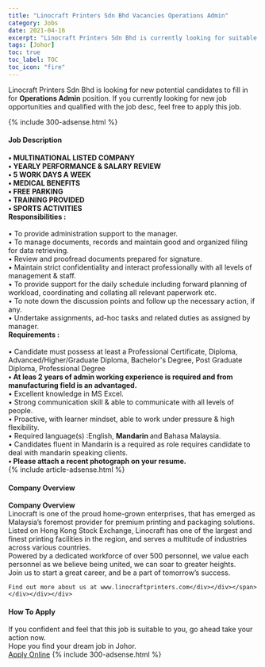 ```yaml
---
title: "Linocraft Printers Sdn Bhd Vacancies Operations Admin" 
category: Jobs 
date: 2021-04-16 
excerpt: "Linocraft Printers Sdn Bhd is currently looking for suitable person to fill in the Operations Admin which based in Johor" 
tags: [Johor] 
toc: true 
toc_label: TOC 
toc_icon: "fire" 
--- 
```


<p>Linocraft Printers Sdn Bhd is looking for new potential candidates to fill in for <b>Operations Admin</b> position. If you currently looking for new job opportunities and qualified with the job desc, feel free to apply this job.
</p>{% include 300-adsense.html %} 
<div><div><h4>Job Description</h4></div><div><div><span><div><div><div><strong>&#8226; MULTINATIONAL LISTED COMPANY<br>&#8226; YEARLY PERFORMANCE &amp; SALARY REVIEW<br>&#8226; 5 WORK DAYS A WEEK<br>&#8226; MEDICAL BENEFITS</strong></div><div><strong>&#8226; FREE PARKING</strong><br><strong>&#8226; TRAINING PROVIDED</strong></div><div><strong>&#8226; SPORTS ACTIVITIES</strong></div><div><div><strong>Responsibilities :</strong></div><div><br>&#8226; To provide administration support to the manager.<br>&#8226; To manage documents, records and maintain good and organized filing for data retrieving.<br>&#8226; Review and proofread documents prepared for signature.<br>&#8226; Maintain strict confidentiality and interact professionally with all levels of management &amp; staff.<br>&#8226; To provide support for the daily schedule including forward planning of workload, coordinating and collating all relevant paperwork etc.<br>&#8226; To note down the discussion points and follow up the necessary action, if any.<br>&#8226; Undertake assignments, ad-hoc tasks and related duties as assigned by manager.</div><div><strong>Requirements :</strong></div><div><br>&#8226; Candidate must possess at least a Professional Certificate, Diploma, Advanced/Higher/Graduate Diploma, Bachelor's Degree, Post Graduate Diploma, Professional Degree</div><div><strong>&#8226; At leas 2 years of admin working experience is required and from manufacturing field is an advantaged.</strong></div><div>&#8226; Excellent knowledge in MS Excel.</div><div>&#8226; Strong communication skill &amp; able to communicate with all levels of people.</div><div>&#8226; Proactive, with learner mindset, able to work under pressure &amp; high flexibility.</div><div>&#8226; Required language(s) :English, <strong>Mandarin </strong>and Bahasa Malaysia.</div><div>&#8226; Candidates fluent in Mandarin is a required as role requires candidate to deal with mandarin speaking clients.</div><div><strong>&#8226; Please attach a recent photograph on your resume.</strong></div></div></div></div></span></div></div></div> 
{% include article-adsense.html %} 
<div><div><h4>Company Overview</h4></div><div><div><span><div><div>
<strong>Company Overview</strong></div>
<div>
<div>
		Linocraft is one of the proud home-grown enterprises, that has emerged as Malaysia&#8217;s foremost provider for premium printing and packaging solutions.</div>
<div>
		Listed on Hong Kong Stock Exchange, Linocraft has one of the largest and finest printing facilities in the region, and serves a multitude of industries across various countries.</div>
<div>
		Powered by a dedicated workforce of over 500 personnel, we value each personnel as we believe being united, we can soar to greater heights.</div>
<div>
		Join us to start a great career, and be a part of tomorrow&#8217;s success.</div>
	
	Find out more about us at www.linocraftprinters.com</div></div></span></div></div></div> 
#### How To Apply 
If you confident and feel that this job is suitable to you, go ahead take your action now. <br/> 
Hope you find your dream job in Johor. <br/> 
<a href="https://www.jobstreet.com.my/en/job/operations-admin-4538891?jobId=jobstreet-my-job-4538891&" class="btn btn--info" target="_blank" rel="nofollow noopenner">Apply Online</a> 
{% include 300-adsense.html %} 